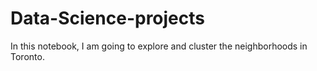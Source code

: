 # Data-Science-projects
In this notebook, I am going to explore and cluster the neighborhoods in Toronto.
